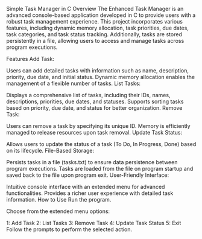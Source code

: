 
Simple Task Manager in C
Overview
The Enhanced Task Manager is an advanced console-based application developed in C to provide users with a robust task management experience. This project incorporates various features, including dynamic memory allocation, task priorities, due dates, task categories, and task status tracking. Additionally, tasks are stored persistently in a file, allowing users to access and manage tasks across program executions.

Features
Add Task:

Users can add detailed tasks with information such as name, description, priority, due date, and initial status.
Dynamic memory allocation enables the management of a flexible number of tasks.
List Tasks:

Displays a comprehensive list of tasks, including their IDs, names, descriptions, priorities, due dates, and statuses.
Supports sorting tasks based on priority, due date, and status for better organization.
Remove Task:

Users can remove a task by specifying its unique ID.
Memory is efficiently managed to release resources upon task removal.
Update Task Status:

Allows users to update the status of a task (To Do, In Progress, Done) based on its lifecycle.
File-Based Storage:

Persists tasks in a file (tasks.txt) to ensure data persistence between program executions.
Tasks are loaded from the file on program startup and saved back to the file upon program exit.
User-Friendly Interface:

Intuitive console interface with an extended menu for advanced functionalities.
Provides a richer user experience with detailed task information.
How to Use
Run the program.

Choose from the extended menu options:

1: Add Task
2: List Tasks
3: Remove Task
4: Update Task Status
5: Exit
Follow the prompts to perform the selected action.

